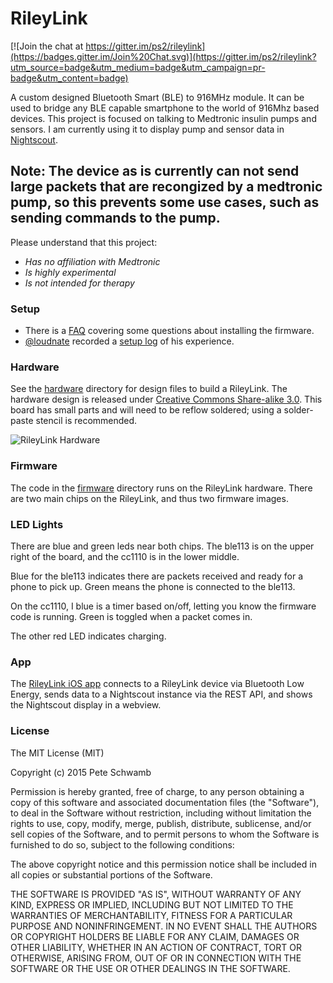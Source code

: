 # RileyLink

[![Join the chat at https://gitter.im/ps2/rileylink](https://badges.gitter.im/Join%20Chat.svg)](https://gitter.im/ps2/rileylink?utm_source=badge&utm_medium=badge&utm_campaign=pr-badge&utm_content=badge)

A custom designed Bluetooth Smart (BLE) to 916MHz module. It can be used to bridge any BLE capable smartphone to the world of 916Mhz based devices. This project is focused on talking to Medtronic insulin pumps and sensors.  I am currently using it to display pump and sensor data in [Nightscout](http://nightscout.github.io/).

## Note: The device as is currently can not send large packets that are recongized by a medtronic pump, so this prevents some use cases, such as sending commands to the pump.

Please understand that this project:

 * *Has no affiliation with Medtronic*
 * *Is highly experimental*
 * *Is not intended for therapy*

### Setup

 * There is a [FAQ](https://docs.google.com/document/d/1-KlewmRObpUWCTQSq9EPraN8R-6rCksJS_sRSQSexX0/edit#) covering some questions about installing the firmware.
 * [@loudnate](https://github.com/loudnate) recorded a [setup log](https://docs.google.com/document/d/1-bGBXbxVKOs_tDXi68qiOD7bIT6tQlkQydXn5Q-afLc/edit) of his experience.

### Hardware

See the [hardware](https://github.com/ps2/rileylink/tree/master/hardware) directory for design files to build a RileyLink. The hardware design is released under [Creative Commons Share-alike 3.0](http://creativecommons.org/licenses/by-sa/3.0/).  This board has small parts and will need to be reflow soldered; using a solder-paste stencil is recommended. 

![RileyLink Hardware](https://raw.githubusercontent.com/ps2/rileylink/master/rileylink.jpg)

### Firmware

The code in the [firmware](https://github.com/ps2/rileylink/tree/master/firmware) directory runs on the RileyLink hardware.  There are two main chips on the RileyLink, and thus two firmware images.

### LED Lights

There are blue and green leds near both chips. The ble113 is on the upper right of the board, and the cc1110 is in the lower middle.  

Blue for the ble113 indicates there are packets received and ready for a phone to pick up. Green means the phone is connected to the ble113.

On the cc1110, I blue is a timer based on/off, letting you know the firmware code is running. Green is toggled when a packet comes in.

The other red LED indicates charging.


### App

The [RileyLink iOS app](https://github.com/ps2/rileylink_ios) connects to a RileyLink device via Bluetooth Low Energy, sends data to a Nightscout instance via the REST API, and shows the Nightscout display in a webview.

### License

The MIT License (MIT)

Copyright (c) 2015 Pete Schwamb

Permission is hereby granted, free of charge, to any person obtaining a copy
of this software and associated documentation files (the "Software"), to deal
in the Software without restriction, including without limitation the rights
to use, copy, modify, merge, publish, distribute, sublicense, and/or sell
copies of the Software, and to permit persons to whom the Software is
furnished to do so, subject to the following conditions:

The above copyright notice and this permission notice shall be included in all
copies or substantial portions of the Software.

THE SOFTWARE IS PROVIDED "AS IS", WITHOUT WARRANTY OF ANY KIND, EXPRESS OR
IMPLIED, INCLUDING BUT NOT LIMITED TO THE WARRANTIES OF MERCHANTABILITY,
FITNESS FOR A PARTICULAR PURPOSE AND NONINFRINGEMENT. IN NO EVENT SHALL THE
AUTHORS OR COPYRIGHT HOLDERS BE LIABLE FOR ANY CLAIM, DAMAGES OR OTHER
LIABILITY, WHETHER IN AN ACTION OF CONTRACT, TORT OR OTHERWISE, ARISING FROM,
OUT OF OR IN CONNECTION WITH THE SOFTWARE OR THE USE OR OTHER DEALINGS IN THE
SOFTWARE.
